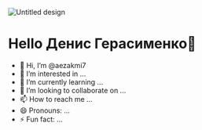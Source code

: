 
![Untitled design](https://github.com/aezakmi7/aezakmi7/assets/147145902/c03b0893-ec68-416a-b5a0-26a6ee1f1a25)

# Hello Денис Герасименко👋

- 👋 Hi, I’m @aezakmi7
- 👀 I’m interested in ...
- 🌱 I’m currently learning ...
- 💞️ I’m looking to collaborate on ...
- 📫 How to reach me ...
- 😄 Pronouns: ...
- ⚡ Fun fact: ...

<!---
aezakmi7/aezakmi7 is a ✨ special ✨ repository because its `README.md` (this file) appears on your GitHub profile.
You can click the Preview link to take a look at your changes.
--->
